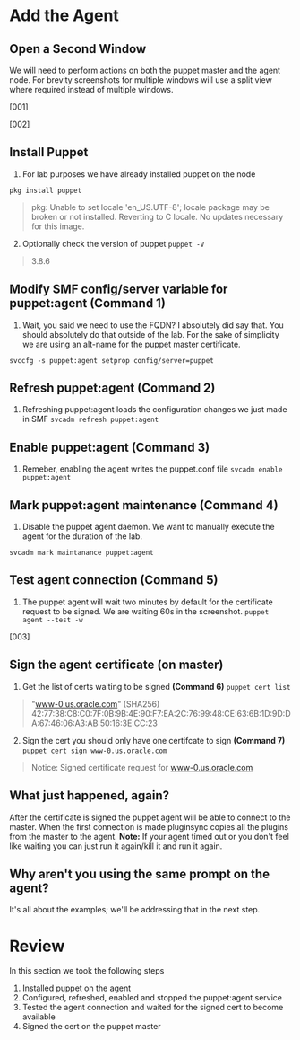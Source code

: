 # Add the Agent

## Open a Second Window

We will need to perform actions on both the puppet master and the agent node. For brevity screenshots for multiple windows will use a split view where required instead of multiple windows.

\[001\]

\[002\]

## Install Puppet

1. For lab purposes we have already installed puppet on the node

  `pkg install puppet`

  > pkg: Unable to set locale 'en\_US.UTF-8'; locale package may be broken or
  > not installed.  Reverting to C locale.
  > No updates necessary for this image.

2. Optionally check the version of puppet
  `puppet -V`

  > 3.8.6


## Modify SMF config\/server variable for puppet:agent \(Command 1\)

1. Wait, you said we need to use the FQDN?  I absolutely did say that. You should absolutely do that outside of the lab. For the sake of simplicity we are using an alt-name for the puppet master certificate.

  `svccfg -s puppet:agent setprop config/server=puppet`


## Refresh puppet:agent \(Command 2\)

1. Refreshing puppet:agent loads the configuration changes we just made in SMF
  `svcadm refresh puppet:agent`

## Enable puppet:agent \(Command 3\)

1. Remeber, enabling the agent writes the puppet.conf file
  `svcadm enable puppet:agent`

## Mark puppet:agent maintenance \(Command 4\)

1. Disable the puppet agent daemon. We want to manually execute the agent for the duration of the lab.

  `svcadm mark maintanance puppet:agent`


## Test agent connection \(Command 5\)

1. The puppet agent will wait two minutes by default for the certificate request to be signed. We are waiting 60s in the screenshot.
  `puppet agent --test -w`

  \[003\]


## Sign the agent certificate \(on master\)

1. Get the list of certs waiting to be signed **\(Command 6\)**
  `puppet cert list`

  > "www-0.us.oracle.com" \(SHA256\) 42:77:38:C8:C0:7F:0B:9B:4E:90:F7:EA:2C:76:99:48:CE:63:6B:1D:9D:DA:67:46:06:A3:AB:50:16:3E:CC:23

2. Sign the cert you should only have one certifcate to sign **\(Command 7\)**
  `puppet cert sign www-0.us.oracle.com`

  > Notice: Signed certificate request for www-0.us.oracle.com


## What just happened, again?

After the certificate is signed the puppet agent will be able to connect to the master. When the first connection is made pluginsync copies all the plugins from the master to the agent.
**Note:** If your agent timed out or you don't feel like waiting you can just run it again\/kill it and run it again.

## Why aren't you using the same prompt on the agent?

It's all about the examples; we'll be addressing that in the next step.



# Review

In this section we took the following steps

1. Installed puppet on the agent
2. Configured, refreshed, enabled and stopped the puppet:agent service
3. Tested the agent connection and waited for the signed cert to become available
4. Signed the cert on the puppet master

